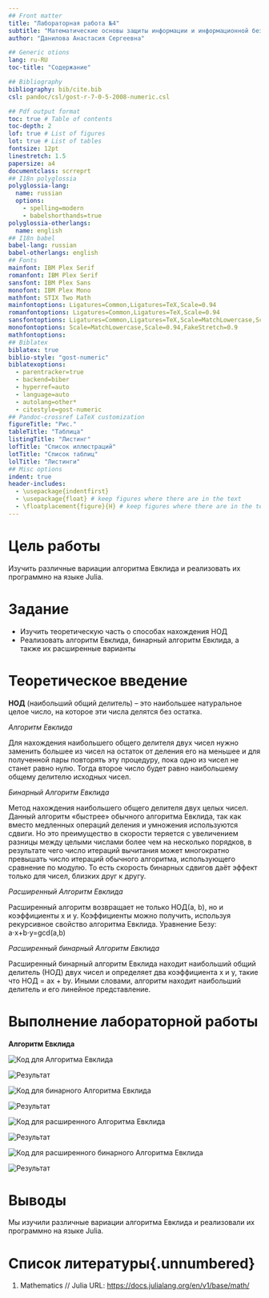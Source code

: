 ```yaml
---
## Front matter
title: "Лабораторная работа №4"
subtitle: "Математические основы защиты информации и информационной безопасности"
author: "Данилова Анастасия Сергеевна"

## Generic otions
lang: ru-RU
toc-title: "Содержание"

## Bibliography
bibliography: bib/cite.bib
csl: pandoc/csl/gost-r-7-0-5-2008-numeric.csl

## Pdf output format
toc: true # Table of contents
toc-depth: 2
lof: true # List of figures
lot: true # List of tables
fontsize: 12pt
linestretch: 1.5
papersize: a4
documentclass: scrreprt
## I18n polyglossia
polyglossia-lang:
  name: russian
  options:
	- spelling=modern
	- babelshorthands=true
polyglossia-otherlangs:
  name: english
## I18n babel
babel-lang: russian
babel-otherlangs: english
## Fonts
mainfont: IBM Plex Serif
romanfont: IBM Plex Serif
sansfont: IBM Plex Sans
monofont: IBM Plex Mono
mathfont: STIX Two Math
mainfontoptions: Ligatures=Common,Ligatures=TeX,Scale=0.94
romanfontoptions: Ligatures=Common,Ligatures=TeX,Scale=0.94
sansfontoptions: Ligatures=Common,Ligatures=TeX,Scale=MatchLowercase,Scale=0.94
monofontoptions: Scale=MatchLowercase,Scale=0.94,FakeStretch=0.9
mathfontoptions:
## Biblatex
biblatex: true
biblio-style: "gost-numeric"
biblatexoptions:
  - parentracker=true
  - backend=biber
  - hyperref=auto
  - language=auto
  - autolang=other*
  - citestyle=gost-numeric
## Pandoc-crossref LaTeX customization
figureTitle: "Рис."
tableTitle: "Таблица"
listingTitle: "Листинг"
lofTitle: "Список иллюстраций"
lotTitle: "Список таблиц"
lolTitle: "Листинги"
## Misc options
indent: true
header-includes:
  - \usepackage{indentfirst}
  - \usepackage{float} # keep figures where there are in the text
  - \floatplacement{figure}{H} # keep figures where there are in the text
---
```


# Цель работы

Изучить различные вариации алгоритма Евклида и реализовать их программно на языке Julia.

# Задание

- Изучить теоретическую часть о способах нахождения НОД
- Реализовать алгоритм Евклида, бинарный алгоритм Евклида, а также их расширенные варианты

# Теоретическое введение

**НОД** (наибольший общий делитель) – это наибольшее натуральное целое число, на которое эти числа делятся без остатка.

*Алгоритм Евклида*

Для нахождения наибольшего общего делителя двух чисел нужно заменить большее из чисел на остаток от деления его на меньшее и для полученной пары повторять эту процедуру, пока одно из чисел не станет равно нулю. Тогда второе число будет равно наибольшему общему делителю исходных чисел. 

*Бинарный Алгоритм Евклида*

Метод нахождения наибольшего общего делителя двух целых чисел. Данный алгоритм «быстрее» обычного алгоритма Евклида, так как вместо медленных операций деления и умножения используются сдвиги. Но это преимущество в скорости теряется с увеличением разницы между целыми числами более чем на несколько порядков, в результате чего число итераций вычитания может многократно превышать число итераций обычного алгоритма, использующего сравнение по модулю. То есть скорость бинарных сдвигов даёт эффект только для чисел, близких друг к другу.

*Расширенный Алгоритм Евклида*

Расширенный алгоритм возвращает не только НОД(a, b), но и коэффициенты x и y. Коэффициенты можно получить, используя рекурсивное свойство алгоритма Евклида.
Уравнение Безу: 
a⋅x+b⋅y=gcd(a,b)

*Расширенный бинарный Алгоритм Евклида*

Расширенный бинарный алгоритм Евклида находит наибольший общий делитель (НОД) двух чисел и определяет два коэффициента x и y, такие что НОД = ax + by.
Иными словами, алгоритм находит наибольший делитель и его линейное представление. 

# Выполнение лабораторной работы

**Алгоритм Евклида**

![Код для Алгоритма Евклида](1.jpg)

![Результат](11.jpg)

![Код для бинарного Алгоритма Евклида](2.jpg)

![Результат](22.jpg)

![Код для расширенного Алгоритма Евклида](3.jpg)

![Результат](33.jpg)

![Код для расширенного бинарного Алгоритма Евклида](4.jpg)

![Результат](44.jpg)

# Выводы

Мы изучили различные вариации алгоритма Евклида и реализовали их программно на языке Julia.

# Список литературы{.unnumbered}

1. Mathematics // Julia URL: https://docs.julialang.org/en/v1/base/math/